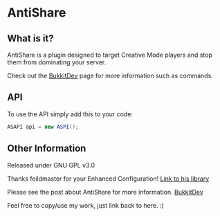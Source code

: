 AntiShare
=========

What is it?
-----------

AntiShare is a plugin designed to target Creative Mode players and stop them from dominating your server.

Check out the [BukkitDev](http://dev.bukkit.org/server-mods/antishare) page for more information such as commands.

API
---

To use the API simply add this to your code:

```java
ASAPI api = new ASPI();
```

Other Information
-----------------

Released under GNU GPL v3.0

Thanks feildmaster for your Enhanced Configuration! 
[Link to his library](https://github.com/feildmaster/Configuration-Library)

Please see the post about AntiShare for more information. 
[BukkitDev](http://dev.bukkit.org/server-mods/antishare)

Feel free to copy/use my work, just link back to here. :)
